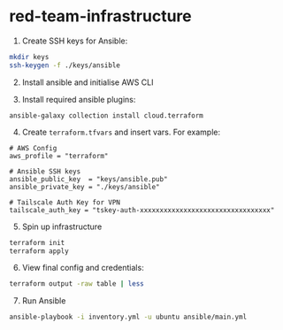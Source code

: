 # red-team-infrastructure

1. Create SSH keys for Ansible:

```sh
mkdir keys
ssh-keygen -f ./keys/ansible
```

2. Install ansible and initialise AWS CLI

3. Install required ansible plugins:

```
ansible-galaxy collection install cloud.terraform
```

4. Create `terraform.tfvars` and insert vars. For example:

```
# AWS Config
aws_profile = "terraform"

# Ansible SSH keys
ansible_public_key  = "keys/ansible.pub"
ansible_private_key = "./keys/ansible"

# Tailscale Auth Key for VPN
tailscale_auth_key = "tskey-auth-xxxxxxxxxxxxxxxxxxxxxxxxxxxxxxxxx"
```

5. Spin up infrastructure

```sh
terraform init
terraform apply
```

6. View final config and credentials:

```sh
terraform output -raw table | less
```

7. Run Ansible

```sh
ansible-playbook -i inventory.yml -u ubuntu ansible/main.yml
```
